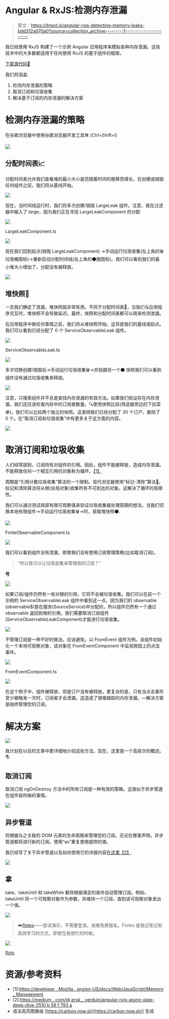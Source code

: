 # Angular & RxJS:检测内存泄漏

> 原文：<https://itnext.io/angular-rxjs-detecting-memory-leaks-bdd312a070a0?source=collection_archive---------1----------------------->

我已经使用 RxJS 构建了一个示例 Angular 应用程序来模拟各种内存泄漏。这些技术中的大多数都适用于任何使用 RxJS 的基于组件的框架。

[下载源代码🚀](https://github.com/Everduin94/memory-leaks-rxjs)

我们将涵盖:

1.  检测内存泄漏的策略
2.  取消订阅和垃圾收集
3.  解决基于订阅的内存泄漏的解决方案

# 检测内存泄漏的策略

在谷歌浏览器中使用谷歌浏览器开发工具🛠 (Ctrl+Shift+I)

![](img/671722bcd886924201a2956703bb9734.png)

## **分配时间表📈**

分配时间表允许我们查看堆的最小大小是否随着时间的推移而增长。在创建或销毁任何组件之前，我们将从基线开始。

![](img/ec0cb722cecda3ee5a98fc9cf24e7b9c.png)

现在，当时间线运行时，我们将多次创建/销毁 LargeLeak 组件。注意，我在过滤器中输入了 large，因为我们正在寻找 LargeLeakComponent 的分配

![](img/a6642712caf963df6b051fbacd7cc17c.png)

LargeLeakComponent.ts

![](img/2b36bd24e752723819c8fe1143914761.png)

现在我们回到起点(销毁 LargeLeakComponent) →手动运行垃圾收集(左上角的🗑垃圾桶图标)→重新启动分配时间线(左上角的⚫圈图标)。我们可以看到我们的最小堆大小增加了，分配没有被释放。

![](img/1a2c221f4b3ef11a404963f78b18f1e1.png)

## **堆快照📸**

一旦我们确定了泄漏，堆快照就非常有用。不同于分配时间表🐌，当我们与应用程序交互时，堆快照不会导致延迟。最终，快照和分配时间表都可以用来检测泄漏。

在应用程序中做任何事情之前，我们将从堆快照开始。这将是我们的基线或起点。我们可以看到已经分配了 0 个 ServiceObservableLeak 组件。

![](img/a44f117dffc944032a5f83b3bd485558.png)

ServiceObservableLeak.ts

![](img/83720a96ac7735c30d21d2cab792d2a8.png)

多次切换创建/销毁后→手动运行垃圾收集🗑→并拍摄另一个⚫.快照我们可以看到组件没有通过垃圾收集来释放。

![](img/0bb9e82e791351b96c1e8f762d2838dd.png)

注意，只搜索组件并不总是查找内存泄漏的有效方法。如果我们假设存在内存泄漏，我们还应该检查内存中的订阅者数量。🔍使用快照比较(筛选器旁边的下拉菜单)，我们可以比较两个独立的快照。这表明我们已经分配了 30 个订户，删除了 0 个。在“取消订阅和垃圾收集”中有更多关于这方面的内容。

![](img/504198017b340bc48eadbac1b0be585d.png)

# **取消订阅和垃圾收集**

人们经常提到，订阅持有对组件的引用。因此，组件不能被释放，造成内存泄漏。不能释放任何一个相互引用的对象称为循环。[【1】](https://developer.mozilla.org/en-US/docs/Web/JavaScript/Memory_Management)

周期是“引用计数垃圾收集”算法的一个限制。现代浏览器使用“标记-清除”算法🎯。标记和清除算法将从根(全局对象)收集所有不可到达的对象。这解决了循环的局限性。

我们可以通过测试局部有限可观察值来验证垃圾收集器处理周期的想法。当我们切换本地有限组件→手动运行垃圾收集🗑→时，获取堆快照⚫.

![](img/69c8bbd8b4307ec47a3951621dd47941.png)

FiniteObservableComponent.ts

![](img/8f3844a296a649f33acfd67f36be84dd.png)

我们可以看到组件没有泄漏，即使我们没有使用订阅管理策略(比如取消订阅)。

> “所以我可以让垃圾收集来管理我的订阅？”

**号**

![](img/548460b0a31079ae514e787222347ebe.png)

如果订阅/组件仍然有一些对根的引用，它将不会被垃圾收集。我们可以在前一个示例的 ServiceObservableLeak 组件中看到这一点。因为我们的 observable (observable$)是在服务(SourceService)中分配的，所以组件仍然有一个通过 observable 返回到根的引用。我们需要取消订阅组件(ServiceObservableLeakComponent)才能进行垃圾收集。

![](img/58650bee0dbf4262eb315cac1d42e8d4.png)

不管理订阅是一种不好的做法，应该避免。以 FromEvent 组件为例。该组件初始化一个本地可观察对象，该对象在 FromEventComponent 中监视按钮上的点击事件。

![](img/ada1fc6033fb7cac1f43af2cc59a6273.png)

FromEventComponent.ts

![](img/aaa1d3026086af8a7bbf45d9d2f1db28.png)

在这个例子中，组件被释放，但是订户没有被释放。更复杂的是，只有当点击事件至少被触发一次时，订阅者才会泄漏。这造成了很难跟踪的内存泄漏。—解决方案是始终管理您的订阅。

# **解决方案**

![](img/b1b3f5ba4c2a76692a90f03e395cccfd.png)

我计划在以后的文章中更详细地介绍这些方法。现在，这里是一个高层次的概述。🌎

## 取消订阅

取消订阅 ngOnDestroy 方法中的所有订阅是一种有效的策略。这类似于异步管道在组件级所做的事情。

![](img/192638b1af7bb4eea867f77c31c3346d.png)

## 异步管道

将根据与之关联的 DOM 元素的生命周期来管理您的订阅。无论在哪里声明，异步管道都将进行新的订阅。使用“as”重复使用提供的值。

我已经写了关于异步管道以及如何使用它的详细内容[在这里【2】](https://medium.com/@erxk_verduin/angular-rxjs-async-pipe-deep-dive-2510b56f793a)

![](img/c0843b7805aefe7781af377857f675e0.png)

## 拿

take、takeUntil 和 takeWhile 都将根据满足的条件自动管理订阅。例如，takeUntil 将一个可观察对象作为参数，并维持一个订阅，直到该可观察对象发出一个值。

![](img/6cdbf0a48f9d9b2579c1446213ed8152.png)

> ☁️[flotes](https://flotes.app)——尝试演示，不需要登录。或者免费报名。Flotes 是我记笔记和高效学习的方式，即使在我很忙的时候。

![](img/8e468f6e74135bbbc2ecbfce7e2db2bf.png)

[flots](https://flotes.app)

# **资源/参考资料**

*   [1]:[https://developer . Mozilla . org/en-US/docs/Web/JavaScript/Memory _ Management](https://developer.mozilla.org/en-US/docs/Web/JavaScript/Memory_Management)
*   [2]:[https://medium . com/@ erxk _ verduin/angular-rxjs-async-pipe-deep-dive-2510 b 56 f 793 a](https://medium.com/@erxk_verduin/angular-rxjs-async-pipe-deep-dive-2510b56f793a)
*   语法高亮图像由 [https://carbon.now.sh](https://carbon.now.sh/) 生成